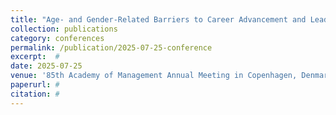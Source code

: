 ```yaml
---
title: "Age- and Gender-Related Barriers to Career Advancement and Leader Emergence [Symposium]"
collection: publications
category: conferences
permalink: /publication/2025-07-25-conference
excerpt:  #
date: 2025-07-25
venue: '85th Academy of Management Annual Meeting in Copenhagen, Denmark'
paperurl: #
citation: #
---
```



